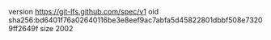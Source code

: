 version https://git-lfs.github.com/spec/v1
oid sha256:bd6401f76a02640116be3e8eef9ac7abfa5d45822801dbbf508e73209ff2649f
size 2002
